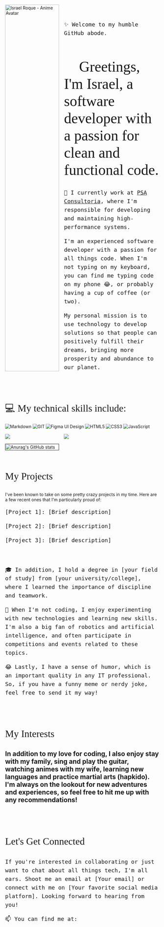 <div style="display:grid;gap:1rem;grid-template-columns:auto auto;align-items:center;">
    <div>
        <img src="https://roquedevs.com.br/avatar.png" alt="Israel Roque - Anime Avatar" title="Hoy es una nueva oportunidad, no la desperdicies." style="width:100%;margin-top: -5em;">
    </div>
    <div style="padding: 1rem 0;">
        <span style="font: normal 18px/28px monospace;">✨ Welcome to my humble GitHub abode.</span>
        <h1 style="font: normal 48px/56px fantasy;">👋 Greetings, I'm Israel, a software developer with a passion for clean and functional code.</h1>
        <p style="font: normal 18px/28px monospace;">🏢 I currently work at <a href="https://www.psaconsultoria.com.br/">PSA Consultoria</a>, where I'm responsible for developing and maintaining high-performance systems.</p>
        <p style="font: normal 18px/28px monospace;">I'm an experienced software developer with a passion for all things code. When I'm not typing on my keyboard, you can find me typing code on my phone 😂, or probably having a cup of coffee (or two).</p>
        <p style="font: normal 18px/28px monospace;">My personal mission is to use technology to develop solutions so that people can positively fulfill their dreams, bringing more prosperity and abundance to our planet.</p>
    </div>
    <div style="grid-column:1/-1">
        <h2 style="font: normal 32px/48px fantasy;">💻 My technical skills include:</h2>
        <img src="https://img.shields.io/badge/Markdown-000000?style=for-the-badge&logo=markdown&logoColor=white" alt="Markdown" title="Lightweight Markup Language">
        <img src="https://img.shields.io/badge/GIT-E44C30?style=for-the-badge&logo=git&logoColor=white" alt="GIT" title="GIT - Version Control System">
        <img src="https://img.shields.io/badge/Figma-663399?style=for-the-badge&logo=figma&logoColor=white" alt="Figma UI Design" title="UI Design with Figma">
        <img src="https://img.shields.io/badge/HTML5-E34F26?style=for-the-badge&logo=html5&logoColor=white" alt="HTML5" title="HTML - HyperText Markup Language">
        <img src="https://img.shields.io/badge/CSS3-1572B6?style=for-the-badge&logo=css3&logoColor=white" alt="CSS3" title="CSS - Cascading Style Sheet">
        <img src="https://img.shields.io/badge/JavaScript-F7DF1E?style=for-the-badge&logo=javascript&logoColor=black" alt="JavaScript" title="ECMAScript Programming Language">
    </div>
    <a href="https://github.com/anuraghazra/github-readme-stats">
        <img align="center" src="https://github-readme-stats.vercel.app/api/pin/?username=anuraghazra&repo=github-readme-stats" />
    </a>
    <a href="https://github.com/anuraghazra/github-readme-stats">
        <img align="center" src="https://github-readme-stats.vercel.app/api/top-langs/?username=anuraghazra&layout=compact" />
    </a>
    <a href=""><img width="100%" src="https://github-readme-stats.vercel.app/api?username=anuraghazra&show_icons=true&theme=radical" alt="Anurag's GitHub stats" title="Anurag's GitHub stats"></a>
    
</div>

<div style="padding: 1rem 0;">
    <h2 style="font: normal 32px/48px fantasy">My Projects</h2>
    <p>I've been known to take on some pretty crazy projects in my time. Here are a few recent ones that I'm particularly proud of:</p>
    <p style="font: normal 18px/28px monospace;">[Project 1]: [Brief description]</p>
    <p style="font: normal 18px/28px monospace;">[Project 2]: [Brief description]</p>
    <p style="font: normal 18px/28px monospace;">[Project 3]: [Brief description]</p>
</div>

<div style="padding: 1rem 0;">
    <p style="font: normal 18px/28px monospace;">🎓 In addition, I hold a degree in [your field of study] from [your university/college], where I learned the importance of discipline and teamwork.</p>
    <p style="font: normal 18px/28px monospace;">🤖 When I'm not coding, I enjoy experimenting with new technologies and learning new skills. I'm also a big fan of robotics and artificial intelligence, and often participate in competitions and events related to these topics.</p>
    <p style="font: normal 18px/28px monospace;">😂 Lastly, I have a sense of humor, which is an important quality in any IT professional. So, if you have a funny meme or nerdy joke, feel free to send it my way!</p>
</div>

<div style="padding: 1rem 0;">
    <h2 style="font: normal 32px/48px fantasy">My Interests<h2>
    <p>In addition to my love for coding, I also enjoy stay with my family, sing and play the guitar, watching animes with my wife, learning new languages and practice martial arts (hapkido). I'm always on the lookout for new adventures and experiences, so feel free to hit me up with any recommendations!</p>
</div>

<div style="padding: 1rem 0;">
    <h2 style="font: normal 32px/48px fantasy;">Let's Get Connected<h2>
    <p style="font: normal 18px/28px monospace;">If you're interested in collaborating or just want to chat about all things tech, I'm all ears. Shoot me an email at [Your email] or connect with me on [Your favorite social media platform]. Looking forward to hearing from you!</p>
    <p style="font: normal 18px/28px monospace;">📫 You can find me at:</p>
    <div style="padding: 1rem 0;">
        <a href=""><img src="https://img.shields.io/badge/website-000000?style=for-the-badge&logo=About.me&logoColor=white" alt="" title=""/></a>
        <a href=""><img src="https://img.shields.io/badge/LinkedIn-0077B5?style=for-the-badge&logo=linkedin&logoColor=white" alt="" title=""/></a>
        <a href=""><img src="https://img.shields.io/badge/Gmail-D14836?style=for-the-badge&logo=gmail&logoColor=white" alt="" title=""/></a>
        <a href=""><img src="https://img.shields.io/badge/Twitter-1DA1F2?style=for-the-badge&logo=twitter&logoColor=white" alt="" title=""/></a>
    </div>
</div>
